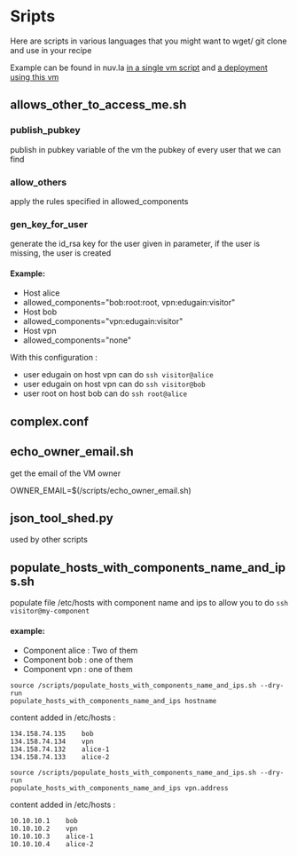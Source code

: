 # Sripts

Here are scripts in various languages that you might want to wget/ git clone and use in your recipe

Example can be found in nuv.la [in a single vm script](https://nuv.la/module/cyclone/neo4j/script_tester#5-application-workflows+4-deployment) and [a deployment using this vm](https://nuv.la/module/cyclone/neo4j/allows_access_example/6553#1-application-components)

## allows_other_to_access_me.sh


### publish_pubkey

publish in pubkey variable of the vm the pubkey of every user that we can find

### allow_others

apply the rules specified in allowed_components

### gen_key_for_user

generate the id_rsa key for the user given in parameter, if the user is missing, the user is created

#### Example: 
* Host alice
 * allowed_components="bob:root:root, vpn:edugain:visitor"
* Host bob
 * allowed_components="vpn:edugain:visitor"
* Host vpn
 * allowed_components="none"

With this configuration :
* user edugain on host vpn can do `ssh visitor@alice`
* user edugain on host vpn can do `ssh visitor@bob`
* user root on host bob can do `ssh root@alice`


## complex.conf

## echo_owner_email.sh

get the email of the VM owner

OWNER_EMAIL=$(/scripts/echo_owner_email.sh)

## json_tool_shed.py

used by other scripts

## populate_hosts_with_components_name_and_ips.sh

populate file /etc/hosts with component name and ips to allow you to do `ssh visitor@my-component`

#### example:
* Component alice : Two of them
* Component bob : one of them
* Component vpn : one of them

```
source /scripts/populate_hosts_with_components_name_and_ips.sh --dry-run
populate_hosts_with_components_name_and_ips hostname
```
content added in /etc/hosts : 
```
134.158.74.135    bob
134.158.74.134    vpn
134.158.74.132    alice-1
134.158.74.133    alice-2
```

```
source /scripts/populate_hosts_with_components_name_and_ips.sh --dry-run
populate_hosts_with_components_name_and_ips vpn.address
```
content added in /etc/hosts : 
```
10.10.10.1    bob
10.10.10.2    vpn
10.10.10.3    alice-1
10.10.10.4    alice-2
```

